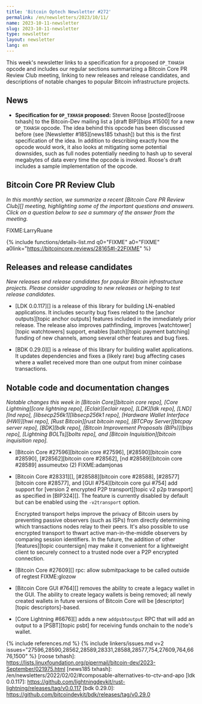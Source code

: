 ```yaml
---
title: 'Bitcoin Optech Newsletter #272'
permalink: /en/newsletters/2023/10/11/
name: 2023-10-11-newsletter
slug: 2023-10-11-newsletter
type: newsletter
layout: newsletter
lang: en
---
```

This week's newsletter links to a specification for a proposed
`OP_TXHASH` opcode and includes our regular sections summarizing a
Bitcoin Core PR Review Club meeting, linking to new releases and release
candidates, and descriptions of notable changes to popular Bitcoin
infrastructure projects.

## News

- **Specification for `OP_TXHASH` proposed:** Steven Roose [posted][roose
  txhash] to the Bitcoin-Dev mailing list a [draft BIP][bips #1500] for
  a new `OP_TXHASH` opcode.  The idea behind this opcode has been
  discussed before (see [Newsletter #185][news185 txhash]) but this is
  the first specification of the idea.  In addition to describing
  exactly how the opcode would work, it also looks at mitigating some
  potential downsides, such as full nodes potentially needing to hash up
  to several megabytes of data every time the opcode is invoked.
  Roose's draft includes a sample implementation of the opcode.

## Bitcoin Core PR Review Club

*In this monthly section, we summarize a recent [Bitcoin Core PR Review
Club][] meeting, highlighting some of the important questions and
answers.  Click on a question below to see a summary of the answer from
the meeting.*

FIXME:LarryRuane

{% include functions/details-list.md
  q0="FIXME"
  a0="FIXME"
  a0link="https://bitcoincore.reviews/28165#l-22FIXME"
%}

## Releases and release candidates

*New releases and release candidates for popular Bitcoin infrastructure
projects.  Please consider upgrading to new releases or helping to test
release candidates.*

- [LDK 0.0.117][] is a release of this library for building LN-enabled
  applications.  It includes security bug fixes related to the [anchor
  outputs][topic anchor outputs] features included in the immediately
  prior release.  The release also improves pathfinding, improves
  [watchtower][topic watchtowers] support, enables [batch][topic payment
  batching] funding of new channels, among several other features and
  bug fixes.

- [BDK 0.29.0][] is a release of this library for building wallet
  applications.  It updates dependencies and fixes a (likely rare) bug
  affecting cases where a wallet received more than one output from
  miner coinbase transactions.

## Notable code and documentation changes

*Notable changes this week in [Bitcoin Core][bitcoin core repo], [Core
Lightning][core lightning repo], [Eclair][eclair repo], [LDK][ldk repo],
[LND][lnd repo], [libsecp256k1][libsecp256k1 repo], [Hardware Wallet
Interface (HWI)][hwi repo], [Rust Bitcoin][rust bitcoin repo], [BTCPay
Server][btcpay server repo], [BDK][bdk repo], [Bitcoin Improvement
Proposals (BIPs)][bips repo], [Lightning BOLTs][bolts repo], and
[Bitcoin Inquisition][bitcoin inquisition repo].*

- [Bitcoin Core #27596][bitcoin core #27596], [#28590][bitcoin core #28590], [#28562][bitcoin core #28562], [nd #28589][bitcoin core #28589] assumeutxo (2) FIXME:adamjonas

- [Bitcoin Core #28331][], [#28588][bitcoin core #28588],
  [#28577][bitcoin core #28577], and [GUI #754][bitcoin core gui #754]
  add support for [version 2 encrypted P2P transport][topic v2 p2p
  transport] as specified in [BIP324][].  The feature is currently
  disabled by default but can be enabled using the `-v2transport`
  option.

    Encrypted transport helps improve the privacy of Bitcoin users by
    preventing passive observers (such as ISPs) from directly
    determining which transactions nodes relay to their peers.  It's also
    possible to use encrypted transport to thwart active
    man-in-the-middle observers by comparing session identifiers.  In
    the future, the addition of other [features][topic countersign] may
    make it convenient for a lightweight client to securely connect to a
    trusted node over a P2P encrypted connection.

- [Bitcoin Core #27609][] rpc: allow submitpackage to be called outside of regtest FIXME:glozow

- [Bitcoin Core GUI #764][] removes the ability to create a legacy
  wallet in the GUI.  The ability to create legacy wallets is being
  removed; all newly created wallets in future versions of Bitcoin Core
  will be [descriptor][topic descriptors]-based.

- [Core Lightning #6676][] adds a new `addpsbtoutput` RPC that will add
  an output to a [PSBT][topic psbt] for receiving funds onchain to the
  node's wallet.

{% include references.md %}
{% include linkers/issues.md v=2 issues="27596,28590,28562,28589,28331,28588,28577,754,27609,764,6676,1500" %}
[roose txhash]: https://lists.linuxfoundation.org/pipermail/bitcoin-dev/2023-September/021975.html
[news185 txhash]: /en/newsletters/2022/02/02/#composable-alternatives-to-ctv-and-apo
[ldk 0.0.117]: https://github.com/lightningdevkit/rust-lightning/releases/tag/v0.0.117
[bdk 0.29.0]: https://github.com/bitcoindevkit/bdk/releases/tag/v0.29.0
